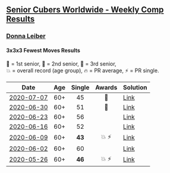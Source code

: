 <style>table {white-space: nowrap;}</style>

## [Senior Cubers Worldwide - Weekly Comp Results](/scw-comp/results/)
### [Donna Leiber](README.md)
#### 3x3x3 Fewest Moves Results

<span style="white-space: nowrap;">🥇 = 1st senior</span>, <span style="white-space: nowrap;">🥈 = 2nd senior</span>, <span style="white-space: nowrap;">🥉 = 3rd senior</span>, <span style="white-space: nowrap;">💥 = overall record (age group)</span>, <span style="white-space: nowrap;">🔥 = PR average</span>, <span style="white-space: nowrap;">⚡ = PR single</span>.

| Date | Age | Single | Awards | Solution |
| :--: | :--: | :--: | :--: | :-- |
| [2020-07-07](../../results/2020-07-07/333fm.md) | 60+ | 45 | 🥈 | [Link](https://www.facebook.com/events/881997795616111?view=permalink&id=882387552243802) |
| [2020-06-30](../../results/2020-06-30/333fm.md) | 60+ | 51 | 🥉 | [Link](https://www.facebook.com/events/1574705676027540?view=permalink&id=1578826975615410) |
| [2020-06-23](../../results/2020-06-23/333fm.md) | 60+ | 56 |  | [Link](https://www.facebook.com/events/284763775909443?view=permalink&id=286275105758310) |
| [2020-06-16](../../results/2020-06-16/333fm.md) | 60+ | 52 |  | [Link](https://www.facebook.com/events/753945178677521?view=permalink&id=757188861686486) |
| [2020-06-09](../../results/2020-06-09/333fm.md) | 60+ | **43** | 💥 ⚡ | [Link](https://www.facebook.com/events/855783411578420?view=permalink&id=859012521255509) |
| [2020-06-02](../../results/2020-06-02/333fm.md) | 60+ | 60 |  | [Link](https://www.facebook.com/events/3920457157996941?view=permalink&id=3948916025151054) |
| [2020-05-26](../../results/2020-05-26/333fm.md) | 60+ | **46** | 💥 ⚡ | [Link](https://www.facebook.com/events/2622968941252005?view=permalink&id=2623457794536453) |


<!-- Global site tag (gtag.js) - Google Analytics -->
<script async src="https://www.googletagmanager.com/gtag/js?id=UA-86348435-3"></script>
<script>window.dataLayer = window.dataLayer || []; function gtag() {dataLayer.push(arguments);} gtag('js', new Date()); gtag('config', 'UA-86348435-3');</script>
